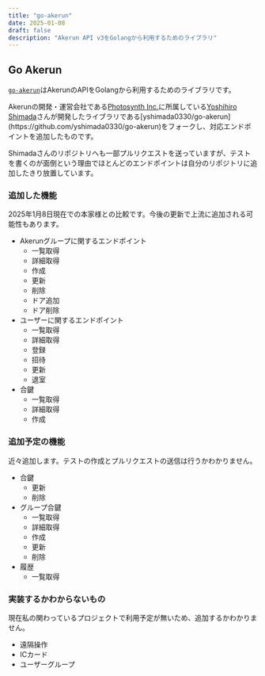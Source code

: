 ```yaml
---
title: "go-akerun"
date: 2025-01-08
draft: false
description: "Akerun API v3をGolangから利用するためのライブラリ"
---
```


## Go Akerun

[`go-akerun`](https://github.com/Hayao0819/go-akerun)はAkerunのAPIをGolangから利用するためのライブラリです。

Akerunの開発・運営会社である[Photosynth Inc.](https://photosynth.co.jp/)に所属している[Yoshihiro Shimada](https://x.com/yshimada0330?)さんが開発したライブラリである[yshimada0330/go-akerun](https://github.com/yshimada0330/go-akerun)をフォークし、対応エンドポイントを追加したものです。

Shimadaさんのリポジトリへも一部プルリクエストを送っていますが、テストを書くのが面倒という理由でほとんどのエンドポイントは自分のリポジトリに追加したきり放置しています。

### 追加した機能

2025年1月8日現在での本家様との比較です。今後の更新で上流に追加される可能性もあります。

- Akerunグループに関するエンドポイント
  - 一覧取得
  - 詳細取得
  - 作成
  - 更新
  - 削除
  - ドア追加
  - ドア削除
- ユーザーに関するエンドポイント
  - 一覧取得
  - 詳細取得
  - 登録
  - 招待
  - 更新
  - 退室
- 合鍵
  - 一覧取得
  - 詳細取得
  - 作成

### 追加予定の機能

近々追加します。テストの作成とプルリクエストの送信は行うかわかりません。

- 合鍵
  - 更新
  - 削除
- グループ合鍵
  - 一覧取得
  - 詳細取得
  - 作成
  - 更新
  - 削除
- 履歴
  - 一覧取得

### 実装するかわからないもの

現在私の関わっているプロジェクトで利用予定が無いため、追加するかわかりません。

- 遠隔操作
- ICカード
- ユーザーグループ
